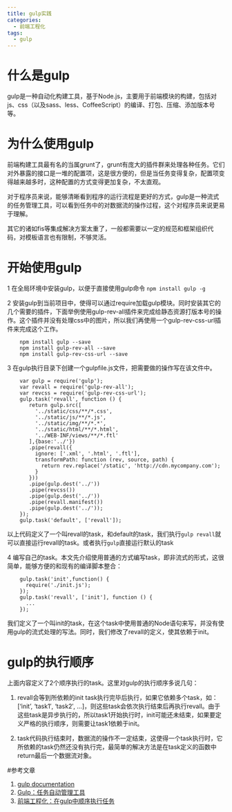 ```yaml
---
title: gulp实践
categories:
  - 前端工程化
tags:
  - gulp
---
```

# 什么是gulp

gulp是一种自动化构建工具，基于Node.js，主要用于前端模块的构建，包括对js、css（以及sass、less、CoffeeScript）的编译、打包、压缩、添加版本号等。

# 为什么使用gulp

前端构建工具最有名的当属grunt了，grunt有庞大的插件群来处理各种任务。它们对外暴露的接口是一堆的配置项，这是很方便的，但是当任务变得复杂，配置项变得越来越多时，这种配置的方式变得更加复杂，不太直观。

对于程序员来说，能够清晰看到程序的运行流程是更好的方式，gulp是一种流式的任务管理工具，可以看到任务中的对数据流的操作过程，这个对程序员来说更易于理解。<!--more-->

其它的诸如fis等集成解决方案太重了，一般都需要以一定的规范和框架组织代码，对模板语言也有限制，不够灵活。

# 开始使用gulp

1 在全局环境中安装gulp，以便于直接使用gulp命令 `npm install gulp -g`

2 安装gulp到当前项目中，使得可以通过require加载gulp模块。同时安装其它的几个需要的插件，下面举例使用gulp-rev-all插件来完成给静态资源打版本号的操作。这个插件并没有处理css中的图片，所以我们再使用一个gulp-rev-css-url插件来完成这个工作。

```
    npm install gulp --save
    npm install gulp-rev-all --save
    npm install gulp-rev-css-url --save
```

3 在gulp执行目录下创建一个gulpfile.js文件，把需要做的操作写在该文件中。

```
    var gulp = require('gulp');
    var revall = require('gulp-rev-all');
    var revcss = require('gulp-rev-css-url');
    gulp.task('revall', function () {
       return gulp.src([
         '../static/css/**/*.css',
         '../static/js/**/*.js',
         '../static/img/**/*.*',
         '../static/html/**/*.html',
         '../WEB-INF/views/**/*.ftl'
       ],{base:'../'})
       .pipe(revall({
         ignore: ['.xml', '.html', '.ftl'],
         transformPath: function (rev, source, path) {
           return rev.replace('/static', 'http://cdn.mycompany.com');
         }
       }))
       .pipe(gulp.dest('../'))
       .pipe(revcss())
       .pipe(gulp.dest('../'))
       .pipe(revall.manifest())
       .pipe(gulp.dest('../'));
    });
    gulp.task('default', ['revall']);
```

以上代码定义了一个叫revall的task，和default的task，我们执行`gulp revall`就可以直接运行revall的task。或者执行`gulp`直接运行默认的task

4 编写自己的task。本文先介绍使用普通的方式编写task，即非流式的形式，这很简单，能够方便的和现有的编译脚本整合：

```
    gulp.task('init',function() {
      require('./init.js');
    });
    gulp.task('revall', ['init'], function () {
      ...
    });
```

我们定义了一个叫init的task，在这个task中使用普通的Node语句来写，并没有使用gulp的流式处理的写法。同时，我们修改了revall的定义，使其依赖于init。

# gulp的执行顺序

上面内容定义了2个顺序执行的task。这里对gulp的执行顺序多说几句：

1. revall会等到所依赖的init task执行完毕后执行，如果它依赖多个task，如：[&#8216;init&#8217;, &#8216;task1&#8242;, &#8216;task2&#8242;, &#8230;]，则这些task会依次执行结束后再执行revall。由于这些task是异步执行的，所以task1开始执行时，init可能还未结束，如果要定义严格的执行顺序，则需要让task1依赖于init。

2. task代码执行结束时，数据流的操作不一定结束，这使得一个task执行时，它所依赖的task仍然还没有执行完，最简单的解决方法是在task定义的函数中return最后一个数据流对象。

#参考文章

1. <a href="https://github.com/gulpjs/gulp/blob/master/docs/README.md" target="_blank">gulp documentation</a>
2. <a title="Gulp：任务自动管理工具" href="http://javascript.ruanyifeng.com/tool/gulp.html" target="_blank">Gulp：任务自动管理工具</a>
3. <a title="前端工程化：在gulp中顺序执行任务" href="http://www.lifelaf.com/blog/?p=1210" target="_blank">前端工程化：在gulp中顺序执行任务</a>
